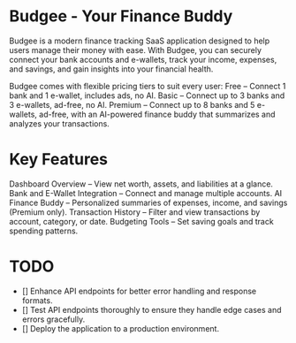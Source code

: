 # Budgee - Your Finance Buddy

Budgee is a modern finance tracking SaaS application designed to help users manage their money with ease. With Budgee, you can securely connect your bank accounts and e-wallets, track your income, expenses, and savings, and gain insights into your financial health.

Budgee comes with flexible pricing tiers to suit every user:
Free – Connect 1 bank and 1 e-wallet, includes ads, no AI.
Basic – Connect up to 3 banks and 3 e-wallets, ad-free, no AI.
Premium – Connect up to 8 banks and 5 e-wallets, ad-free, with an AI-powered finance buddy that summarizes and analyzes your transactions.

# Key Features

Dashboard Overview – View net worth, assets, and liabilities at a glance.
Bank and E-Wallet Integration – Connect and manage multiple accounts.
AI Finance Buddy – Personalized summaries of expenses, income, and savings (Premium only).
Transaction History – Filter and view transactions by account, category, or date.
Budgeting Tools – Set saving goals and track spending patterns.

# TODO
- [] Enhance API endpoints for better error handling and response formats.
- [] Test API endpoints thoroughly to ensure they handle edge cases and errors gracefully.
- [] Deploy the application to a production environment. 